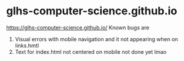 # glhs-computer-science.github.io
https://glhs-computer-science.github.io/
Known bugs are <br />
1. Visual errors with mobile navigation and it not appearing when on links.hmtl
2. Text for index.html not centered on mobile
not done yet lmao
